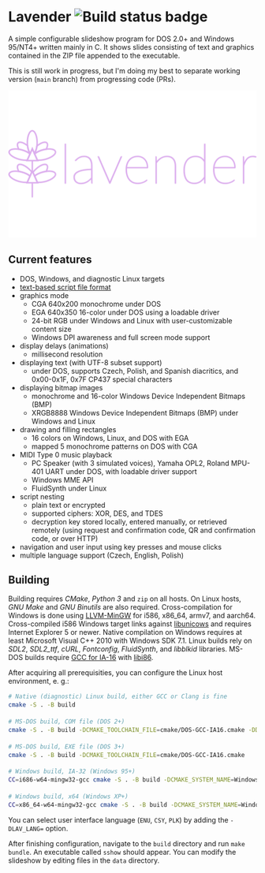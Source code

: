 # Lavender ![Build status badge](https://github.com/thecatkitty/lavender/actions/workflows/build.yml/badge.svg?event=push)

A simple configurable slideshow program for DOS 2.0+ and Windows 95/NT4+ written mainly in C. It shows slides consisting of text and graphics contained in the ZIP file appended to the executable.

This is still work in progress, but I'm doing my best to separate working version (`main` branch) from progressing code (PRs).

![Lavender project logo](docs/lavender.png)

## Current features
* DOS, Windows, and diagnostic Linux targets
* [text-based script file format](docs/slides.md)
* graphics mode
  * CGA 640x200 monochrome under DOS
  * EGA 640x350 16-color under DOS using a loadable driver
  * 24-bit RGB under Windows and Linux with user-customizable content size
  * Windows DPI awareness and full screen mode support
* display delays (animations)
  * millisecond resolution
* displaying text (with UTF-8 subset support)
  * under DOS, supports Czech, Polish, and Spanish diacritics, and 0x00-0x1F, 0x7F CP437 special characters
* displaying bitmap images
  * monochrome and 16-color Windows Device Independent Bitmaps (BMP)
  * XRGB8888 Windows Device Independent Bitmaps (BMP) under Windows and Linux
* drawing and filling rectangles
  * 16 colors on Windows, Linux, and DOS with EGA
  * mapped 5 monochrome patterns on DOS with CGA
* MIDI Type 0 music playback
  * PC Speaker (with 3 simulated voices), Yamaha OPL2, Roland MPU-401 UART under DOS, with loadable driver support
  * Windows MME API
  * FluidSynth under Linux
* script nesting
  * plain text or encrypted
  * supported ciphers: XOR, DES, and TDES
  * decryption key stored locally, entered manually, or retrieved remotely (using request and confirmation code, QR and confirmation code, or over HTTP)
* navigation and user input using key presses and mouse clicks
* multiple language support (Czech, English, Polish)

## Building
Building requires *CMake*, *Python 3* and `zip` on all hosts.
On Linux hosts, *GNU Make* and *GNU Binutils* are also required.
Cross-compilation for Windows is done using [LLVM-MinGW](https://github.com/mstorsjo/llvm-mingw) for i586, x86_64, armv7, and aarch64.
Cross-compiled i586 Windows target links against [libunicows](https://libunicows.sourceforge.net/) and requires Internet Explorer 5 or newer.
Native compilation on Windows requires at least Microsoft Visual C++ 2010 with Windows SDK 7.1.
Linux builds rely on *SDL2*, *SDL2_ttf*, *cURL*, *Fontconfig*, *FluidSynth*, and *libblkid* libraries.
MS-DOS builds require [GCC for IA-16](https://github.com/tkchia/gcc-ia16/) with [libi86](https://github.com/tkchia/libi86/).

After acquiring all prerequisities, you can configure the Linux host environment, e. g.:
```sh
# Native (diagnostic) Linux build, either GCC or Clang is fine
cmake -S . -B build

# MS-DOS build, COM file (DOS 2+)
cmake -S . -B build -DCMAKE_TOOLCHAIN_FILE=cmake/DOS-GCC-IA16.cmake -DDOS_TARGET_COM=1

# MS-DOS build, EXE file (DOS 3+)
cmake -S . -B build -DCMAKE_TOOLCHAIN_FILE=cmake/DOS-GCC-IA16.cmake

# Windows build, IA-32 (Windows 95+)
CC=i686-w64-mingw32-gcc cmake -S . -B build -DCMAKE_SYSTEM_NAME=Windows

# Windows build, x64 (Windows XP+)
CC=x86_64-w64-mingw32-gcc cmake -S . -B build -DCMAKE_SYSTEM_NAME=Windows
```

You can select user interface language (`ENU`, `CSY`, `PLK`) by adding the `-DLAV_LANG=` option.

After finishing configuration, navigate to the `build` directory and run `make bundle`. An executable called `sshow` should appear. You can modify the slideshow by editing files in the `data` directory.

